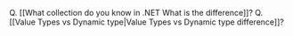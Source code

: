 Q. [[What collection do you know in .NET What is the difference]]?
Q. [[Value Types vs Dynamic type|Value Types vs Dynamic type difference]]?